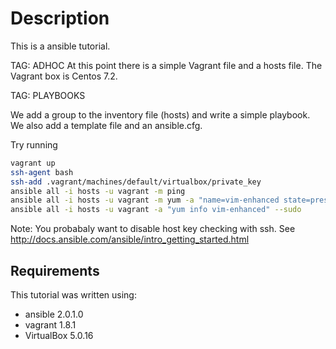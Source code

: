 Description
=========

This is a ansible tutorial.

TAG: ADHOC
At this point there is a simple Vagrant file and a hosts file.  The Vagrant box is Centos 7.2.

TAG: PLAYBOOKS

We add a group to the inventory file (hosts) and write a simple playbook.
We also add a template file and an ansible.cfg.

Try running
```bash
vagrant up
ssh-agent bash
ssh-add .vagrant/machines/default/virtualbox/private_key
ansible all -i hosts -u vagrant -m ping
ansible all -i hosts -u vagrant -m yum -a "name=vim-enhanced state=present" --sudo
ansible all -i hosts -u vagrant -a "yum info vim-enhanced" --sudo
```
Note:  You probabaly want to disable host key checking with ssh.
See http://docs.ansible.com/ansible/intro_getting_started.html

Requirements
------------
This tutorial was written using:
* ansible 2.0.1.0
* vagrant 1.8.1
* VirtualBox 5.0.16

